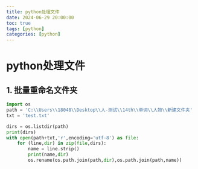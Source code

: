 ```yaml
---
title: python处理文件
date: 2024-06-29 20:00:00
toc: true
tags: [python]
categories: [python]
---
```


#  

<!-- more -->

# python处理文件



## 1. 批量重命名文件夹

```python
import os
path = 'C:\\Users\\18048\\Desktop\\人-测试\\14th\\单词\\人物\\新建文件夹'
txt = 'test.txt'

dirs = os.listdir(path)
print(dirs)
with open(path+txt,'r',encoding='utf-8') as file:
    for (line,dir) in zip(file,dirs):
        name = line.strip()
        print(name,dir)
        os.rename(os.path.join(path,dir),os.path.join(path,name))
```


